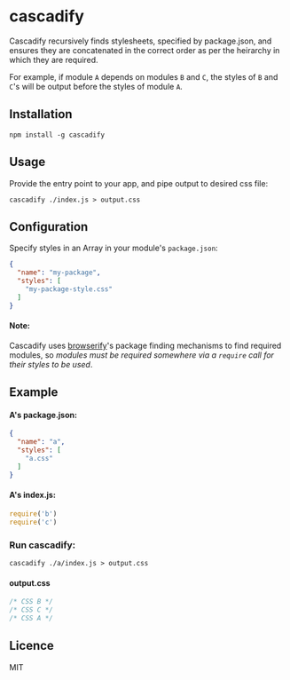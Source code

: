 # cascadify

Cascadify recursively finds stylesheets, specified by
package.json, and ensures they are concatenated in the correct order
as per the heirarchy in which they are required.

For example, if module `A` depends on modules `B` and `C`, the styles of `B` and `C`'s will be output
before the styles of module `A`.

## Installation

```
npm install -g cascadify
```

## Usage

Provide the entry point to your app, and pipe output to desired css
file:

```
cascadify ./index.js > output.css
```

## Configuration

Specify styles in an Array in your module's `package.json`:

```json
{
  "name": "my-package",
  "styles": [
    "my-package-style.css"
  ]
}
```

#### Note: 

Cascadify uses [browserify](https://github.com/substack/node-browserify)'s package finding mechanisms to find required modules, so *modules must be required somewhere via a `require` call for their styles to be used*.

## Example

#### A's package.json:
```json
{
  "name": "a",
  "styles": [
    "a.css"
  ]
}

```
#### A's index.js:
```js
require('b')
require('c')
```

### Run cascadify:
```
cascadify ./a/index.js > output.css
```

#### output.css
```css
/* CSS B */
/* CSS C */
/* CSS A */
```



## Licence

MIT

